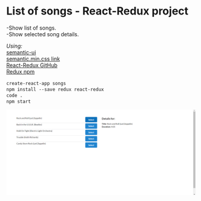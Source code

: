 # List of songs - React-Redux project

-Show list of songs.\
-Show selected song details.

_Using:_\
[semantic-ui](https://cdnjs.com/libraries/semantic-ui)\
[semantic.min.css link](https://cdnjs.com/libraries/semantic-ui)\
[React-Redux GitHub](https://github.com/reduxjs/react-redux)\
[Redux npm](https://www.npmjs.com/package/redux)

```
create-react-app songs
npm install --save redux react-redux
code .
npm start
```

<img src="public/img/songs.png" width="500">
